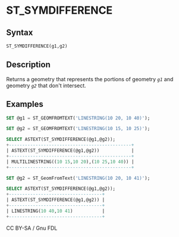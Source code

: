 # ST\_SYMDIFFERENCE

## Syntax

```sql
ST_SYMDIFFERENCE(g1,g2)
```

## Description

Returns a geometry that represents the portions of geometry _`g1`_ and geometry _`g2`_ that don't intersect.

## Examples

```sql
SET @g1 = ST_GEOMFROMTEXT('LINESTRING(10 20, 10 40)');

SET @g2 = ST_GEOMFROMTEXT('LINESTRING(10 15, 10 25)');

SELECT ASTEXT(ST_SYMDIFFERENCE(@g1,@g2));
+----------------------------------------------+
| ASTEXT(ST_SYMDIFFERENCE(@g1,@g2))            |
+----------------------------------------------+
| MULTILINESTRING((10 15,10 20),(10 25,10 40)) |
+----------------------------------------------+

SET @g2 = ST_GeomFromText('LINESTRING(10 20, 10 41)');

SELECT ASTEXT(ST_SYMDIFFERENCE(@g1,@g2));
+-----------------------------------+
| ASTEXT(ST_SYMDIFFERENCE(@g1,@g2)) |
+-----------------------------------+
| LINESTRING(10 40,10 41)           |
+-----------------------------------+
```

CC BY-SA / Gnu FDL

